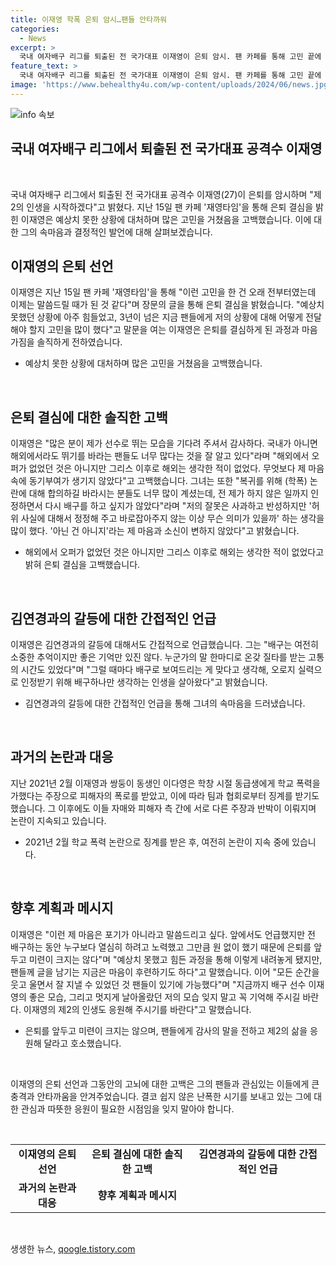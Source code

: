 ```yaml
---
title: 이재영 학폭 은퇴 암시…팬들 안타까워
categories:
  - News
excerpt: >
  국내 여자배구 리그를 퇴출된 전 국가대표 이재영이 은퇴 암시. 팬 카페를 통해 고민 끝에 은퇴 결심이라는 긴 글을 게시하며 해외진출도 고려하지 않겠다고 밝힘. 학폭 논란 합의에 미흡하다며 배구를 포기하고 싶지 않지만 마음속으로는 움직이지 않는다고 전함. 갈등과 피해자 주장 문제에 대해 간접적으로 언급하며 팬들에게 응원을 당부함. (150자)
feature_text: >
  국내 여자배구 리그를 퇴출된 전 국가대표 이재영이 은퇴 암시. 팬 카페를 통해 고민 끝에 은퇴 결심이라는 긴 글을 게시하며 해외진출도 고려하지 않겠다고 밝힘. 학폭 논란 합의에 미흡하다며 배구를 포기하고 싶지 않지만 마음속으로는 움직이지 않는다고 전함. 갈등과 피해자 주장 문제에 대해 간접적으로 언급하며 팬들에게 응원을 당부함. (150자)
image: 'https://www.behealthy4u.com/wp-content/uploads/2024/06/news.jpg'
---
```


<p><img src="https://www.behealthy4u.com/wp-content/uploads/2024/06/news.jpg" alt="info 속보" /></p>

<h2 data-ke-size="size26">국내 여자배구 리그에서 퇴출된 전 국가대표 공격수 이재영</h2>

<p data-ke-size="size16">&nbsp;</p>

<p data-ke-size="size16">국내 여자배구 리그에서 퇴출된 전 국가대표 공격수 이재영(27)이 은퇴를 암시하며 "제2의 인생을 시작하겠다"고 밝혔다. 지난 15일 팬 카페 '재영타임'을 통해 은퇴 결심을 밝힌 이재영은 예상치 못한 상황에 대처하며 많은 고민을 거쳤음을 고백했습니다. 이에 대한 그의 속마음과 결정적인 발언에 대해 살펴보겠습니다.</p>

<h2 data-ke-size="size26">이재영의 은퇴 선언</h2>

<p data-ke-size="size16">이재영은 지난 15일 팬 카페 '재영타임'을 통해 "이런 고민을 한 건 오래 전부터였는데 이제는 말씀드릴 때가 된 것 같다"며 장문의 글을 통해 은퇴 결심을 밝혔습니다. "예상치 못했던 상황에 아주 힘들었고, 3년이 넘은 지금 팬들에게 저의 상황에 대해 어떻게 전달해야 할지 고민을 많이 했다"고 말문을 여는 이재영은 은퇴를 결심하게 된 과정과 마음가짐을 솔직하게 전하였습니다.</p>

<ul>
<li>예상치 못한 상황에 대처하며 많은 고민을 거쳤음을 고백했습니다.</li>
</ul>

<p data-ke-size="size16">&nbsp;</p>

<h2 data-ke-size="size26">은퇴 결심에 대한 솔직한 고백</h2>

<p>이재영은 "많은 분이 제가 선수로 뛰는 모습을 기다려 주셔서 감사하다. 국내가 아니면 해외에서라도 뛰기를 바라는 팬들도 너무 많다는 것을 잘 알고 있다"라며 "해외에서 오퍼가 없었던 것은 아니지만 그리스 이후로 해외는 생각한 적이 없었다. 무엇보다 제 마음속에 동기부여가 생기지 않았다"고 고백했습니다. 그녀는 또한 "복귀를 위해 (학폭) 논란에 대해 합의하길 바라시는 분들도 너무 많이 계셨는데, 전 제가 하지 않은 일까지 인정하면서 다시 배구를 하고 싶지가 않았다"라며 "저의 잘못은 사과하고 반성하지만 '허위 사실에 대해서 정정해 주고 바로잡아주지 않는 이상 무슨 의미가 있을까' 하는 생각을 많이 했다. '아닌 건 아니지'라는 제 마음과 소신이 변하지 않았다"고 밝혔습니다.</p>

<ul>
<li>해외에서 오퍼가 없었던 것은 아니지만 그리스 이후로 해외는 생각한 적이 없었다고 밝혀 은퇴 결심을 고백했습니다.</li>
</ul>

<p data-ke-size="size16">&nbsp;</p>

<h2 data-ke-size="size26">김연경과의 갈등에 대한 간접적인 언급</h2>

<p>이재영은 김연경과의 갈등에 대해서도 간접적으로 언급했습니다. 그는 "배구는 여전히 소중한 추억이지만 좋은 기억만 있진 않다. 누군가의 말 한마디로 온갖 질타를 받는 고통의 시간도 있었다"며 "그럴 때마다 배구로 보여드리는 게 맞다고 생각해, 오로지 실력으로 인정받기 위해 배구하나만 생각하는 인생을 살아왔다"고 밝혔습니다.</p>

<ul>
<li>김연경과의 갈등에 대한 간접적인 언급을 통해 그녀의 속마음을 드러냈습니다.</li>
</ul>

<p data-ke-size="size16">&nbsp;</p>

<h2 data-ke-size="size26">과거의 논란과 대응</h2>

<p>지난 2021년 2월 이재영과 쌍둥이 동생인 이다영은 학창 시절 동급생에게 학교 폭력을 가했다는 주장으로 피해자의 폭로를 받았고, 이에 따라 팀과 협회로부터 징계를 받기도 했습니다. 그 이후에도 이들 자매와 피해자 측 간에 서로 다른 주장과 반박이 이뤄지며 논란이 지속되고 있습니다.</p>

<ul>
<li>2021년 2월 학교 폭력 논란으로 징계를 받은 후, 여전히 논란이 지속 중에 있습니다.</li>
</ul>

<p data-ke-size="size16">&nbsp;</p>

<h2 data-ke-size="size26">향후 계획과 메시지</h2>

<p>이재영은 "이런 제 마음은 포기가 아니라고 말씀드리고 싶다. 앞에서도 언급했지만 전 배구하는 동안 누구보다 열심히 하려고 노력했고 그만큼 원 없이 했기 때문에 은퇴를 앞두고 미련이 크지는 않다"며 "예상치 못했고 힘든 과정을 통해 이렇게 내려놓게 됐지만, 팬들께 글을 남기는 지금은 마음이 후련하기도 하다"고 말했습니다. 이어 "모든 순간을 웃고 울면서 잘 지낼 수 있었던 것 팬들이 있기에 가능했다"며 "지금까지 배구 선수 이재영의 좋은 모습, 그리고 멋지게 날아올랐던 저의 모습 잊지 말고 꼭 기억해 주시길 바란다. 이재영의 제2의 인생도 응원해 주시기를 바란다"고 말했습니다.</p>

<ul>
<li>은퇴를 앞두고 미련이 크지는 않으며, 팬들에게 감사의 말을 전하고 제2의 삶을 응원해 달라고 호소했습니다.</li>
</ul>

<p data-ke-size="size16">&nbsp;</p>

<p>이재영의 은퇴 선언과 그동안의 고뇌에 대한 고백은 그의 팬들과 관심있는 이들에게 큰 충격과 안타까움을 안겨주었습니다. 결코 쉽지 않은 난폭한 시기를 보내고 있는 그에 대한 관심과 따뜻한 응원이 필요한 시점임을 잊지 말아야 합니다.</p>

<p data-ke-size="size16">&nbsp;</p>

<table>
    <tbody>
        <tr>
            <td style="text-align: center; height: 17px;"><b>이재영의 은퇴 선언</b></td>
            <td style="text-align: center; height: 17px;"><b>은퇴 결심에 대한 솔직한 고백</b></td>
            <td style="text-align: center; height: 17px;"><b>김연경과의 갈등에 대한 간접적인 언급</b></td>
        </tr>
        <tr>
            <td style="text-align: center; height: 17px;"><b>과거의 논란과 대응</b></td>
            <td style="text-align: center; height: 17px;"><b>향후 계획과 메시지</b></td>
        </tr>
    </tbody>
</table>

<p data-ke-size="size16">&nbsp;</p>
생생한 뉴스, <a href="https://qoogle.tistory.com" rel="dofollow">qoogle.tistory.com</a>


